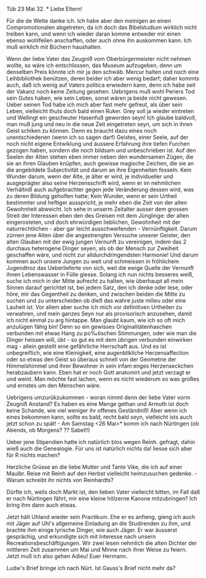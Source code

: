 Tüb 23 Mai 32. <Mittwoch>*
Liebe Eltern!

Für die de Wette danke ich. Ich habe aber den meinigen an einen Compromotionalen abgetreten, da ich doch das Bibelstudium wirklich nicht treiben kann, und wenn ich wieder daran komme entweder mir einen ebenso wohlfeilen anschaffen, oder auch ohne ihn auskommen kann. Ich muß wirklich mit Büchern haushalten.

Wenn der liebe Vater das Zeugniß vom Oberbürgermeister nicht nehmen wollte, so wäre ich entschlossen, das Museum aufzugeben, denn um denselben Preis könnte ich mir ja den schwäb. Mercur halten und noch eine Leihbibliothek benützen, deren beider ich aber wenig bedarf; daher kommts auch, daß ich wenig auf Vaters politica erwiedern kann, denn ich habe seit der Vakanz noch keine Zeitung gesehen. Uebrigens muß wohl Periers Tod sein Gutes haben, wie sein Leben, sonst wären ja beide nicht gewesen. Ueber seinen Tod habe ich mich aber fast mehr gefreut, als über sein Leben, vielleicht thuts doch bald einen Ruker. Grey soll ja wieder eintreten und Wellingt ein gescheuter Hasenfuß geworden seyn! Ich glaube baldvoll, man muß jung und neu in die neue Zeit eingetreten seyn, um sich in ihren Geist schiken zu können. Denn es braucht dazu eines noch unentschiedenen (wenn ich so sagen darf) Geistes, einer Seele, auf der noch nicht eigene Entwiklung und äussere Erfahrung ihre tiefen Furchen gezogen haben, sondern die noch bildsam und unbeschrieben ist. Auf den Seelen der Alten stehen eben immer neben den wundersamen Zügen, die sie an ihren Glauben knüpfen, auch gewisse magische Zeichen, die sie an die angebildete Subjectivität und darum an ihre Eigenheiten fesseln. Kein Wunder darum, wenn der Alte, je älter er wird, je individueller und ausgeprägter also seine Herzensschrift wird, wenn er im nehmlichen Verhältniß auch aufgebrachter gegen jede Veränderung dessen wird, was zu deren Bildung geholfen hatte; Kein Wunder, wenn er sein Urtheil bestimmter und heftiger ausspricht, je mehr eben die Zeit von der alten Gewohnheit abweicht. Ich sehe in unserm Zeitalter ausser dem grossen Streit der Interessen eben den des Greisen mit dem Jünglinge: der alten eingerosteten, und doch ehrwürdigen lieblichen, Gewohnheit mit der naturrechtlichen - aber gar leicht ausschweifenden - Vernünftigkeit. Darum zürnen jene Alten über die angestrengten Versuche unserer Geister, den alten Glauben mit der ewig jungen Vernunft zu vereinigen, indem das 2 durchaus heterogene Dinger seyen, als ob der Mensch zur Zweiheit geschaffen wäre, und nicht zur alldurchdringendsten Harmonie! Und darum kommen auch unsere Jungen zu weit und schmeissen in fröhlichem Jugendtroz das Ueberlieferte von sich, weil die ewige Quelle der Vernunft ihnen Lebenswasser in Fülle giesse. Solang ich nun nichts besseres weiß, suche ich mich in der Mitte aufrecht zu halten, wie überhaupt all mein Sinnen darauf gerichtet ist, bei jedem Satz, den ich denke oder lese, oder höre, mir das Gegentheil zu denken, und zwischen beiden die Mitte zu suchen und zu unterscheiden ob dieß das wahre juste milieu oder eine Lauheit ist. Vor allem aber suche ich mich vor definitiven Urtheilen zu verwahren, und mein ganzes Seyn nur als provisorisch anzusehen, damit ich nicht einmal zu arg hintappe. Man glaubt kaum, wie ich so oft mich anzulügen fähig bin! Denn so ein gewisses Originalitätenhaschen verbunden mit etwas Hang zu po‰tischen Stimmungen, oder wie man die Dinger heissen will, übt - so gut es mit dem übrigen verbunden einwirken mag - allein gestellt eine gefährliche Herrschaft aus. Und es ist unbegreiflich, wie eine Kleinigkeit, eine augenblikliche Herzensaffection oder so etwas den Geist so überaus schnell von der Geometrie der Himmelshimmel und ihrer Bewohner in sein infam enges Herzenseckchen herabzaubern kann. Eben hat er noch Gott anatomirt und jetzt verzagt er und weint. Man möchte fast lachen, wenn es nicht wiederum so was großes und ernstes um den Menschen wäre.

Uebrigens umzurükzukommen - woran nimmt denn der liebe Vater vorm Zeugniß Anstand? Es haben es eine Menge gethan und Armuth ist doch keine Schande, wie viel weniger ihr offenes Geständniß! Aber wenn ich eines bekommen kann, sollte es bald, recht bald seyn, vielleicht ists auch jetzt schon zu spät! - Am Samstag <26 Mai>* komm ich nach Nürtingen (ob Abends, ob Morgens? ?? Sabel!!)

Ueber jene Stipendien hatte ich natürlich blos wegen Reinh. gefragt, dahin wieß auch die Genealogie. Für uns ist natürlich nichts da! liesse sich aber für R nichts machen?

Herzliche Grüsse an die liebe Mutter und Tante Vike, die ich auf einer Maulbr. Reise mit Reinh auf den Herbst vielleicht heimzusuchen gedenke. - Warum schreibt ihr nichts von Reinhardts?

Dürfte ich, weils doch Markt ist, den lieben Vater vielleicht bitten, im Fall daß er nach Nürtingen fährt, mir eine kleine hölzerne Kanone mitzubringen? Ich bring ihm dann auch etwas.

Jetzt hält Uhland wieder sein Practikum. Ehe er es anfieng, gieng ich auch mit Jäger auf Uhl's allgemeine Einladung an die Studirenden zu ihm, und brachte ihm einige lyrische Dinger, wie auch Jäger. Er war äusserst gesprächig, und erkundigte sich mit Interesse nach unsern Recreationsbeschäftigungen. Wir zwei lesen nehmlich die alten Dichter der mittleren Zeit zusammen um Mai und Minne nach ihrer Weise zu feiern. Jetzt muß ich also gehen Adieu!
 Euer Hermann.

Ludw's Brief bringe ich nach Nürt. Ist Gauss's Brief nicht mehr da? 